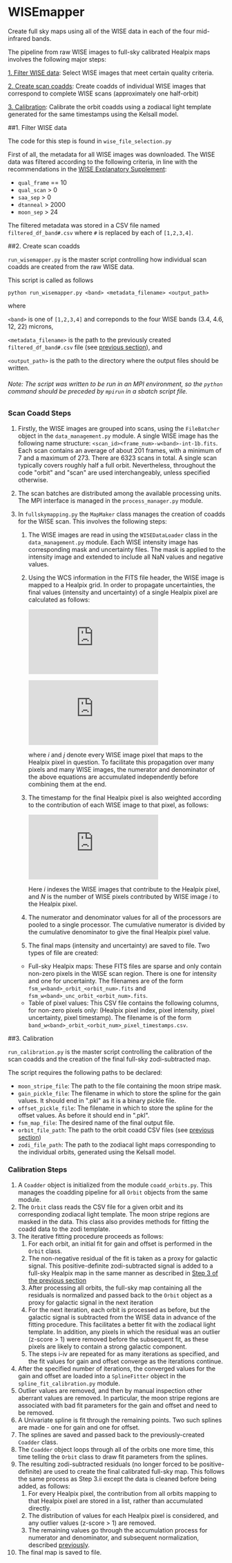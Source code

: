 # WISEmapper

Create full sky maps using all of the WISE data in each of the four mid-infrared bands.

The pipeline from raw WISE images to full-sky calibrated Healpix maps involves the following major steps:

[1. Filter WISE data](#1-filter-wise-data):
Select WISE images that meet certain quality criteria.

[2. Create scan coadds](#2-create-scan-coadds):
Create coadds of individual WISE images that correspond to complete WISE scans (approximately one half-orbit)

[3. Calibration](#3-calibration):
Calibrate the orbit coadds using a zodiacal light template generated for the same timestamps using the Kelsall model.


##1. Filter WISE data

The code for this step is found in `wise_file_selection.py`

First of all, the metadata for all WISE images was downloaded. The WISE data was filtered according to the following criteria, in line with the recommendations in the [WISE Explanatory Supplement](http://wise2.ipac.caltech.edu/docs/release/allsky/expsup/sec1_4d.html#singlexp_img):

- `qual_frame` == 10
- `qual_scan` > 0
- `saa_sep` > 0
- `dtanneal` > 2000
- `moon_sep` > 24

The filtered metadata was stored in a CSV file named `filtered_df_band#.csv` where `#` is replaced by each of `[1,2,3,4]`.

##2. Create scan coadds

`run_wisemapper.py` is the master script controlling how individual scan coadds are created from the raw WISE data.

This script is called as follows

`python run_wisemapper.py <band> <metadata_filename> <output_path>`

where 

`<band>` is one of `[1,2,3,4]` and correponds to the four WISE bands (3.4, 4.6, 12, 22) microns,

`<metadata_filename>` is the path to the previously created `filtered_df_band#.csv` file (see [previous section](#1-filter-wise-data)), and 

`<output_path>` is the path to the directory where the output files should be written.

###### Note: The script was written to be run in an MPI environment, so the `python` command should be preceded by `mpirun` in a sbatch script file.

### Scan Coadd Steps

1. Firstly, the WISE images are grouped into scans, using the `FileBatcher` object in the `data_management.py` module. A single WISE image has the following name structure:
`<scan_id><frame_num>-w<band>-int-1b.fits`. Each scan contains an average of about 201 frames, with a minimum of 7 and a maximum of 273. There are 6323 scans in total. A single scan typically covers roughly half a full orbit. Nevertheless, throughout the code "orbit" and "scan" are used interchangeably, unless specified otherwise.

2. The scan batches are distributed among the available processing units. The MPI interface is managed in the `process_manager.py` module.

3. In `fullskymapping.py` the `MapMaker` class manages the creation of coadds for the WISE scan. This involves the following steps:
    1. The WISE images are read in using the `WISEDataLoader` class in the `data_management.py` module. Each WISE intensity image has corresponding mask and uncertainty files. The mask is applied to the intensity image and extended to include all NaN values and negative values.
    2. Using the WCS information in the FITS file header, the WISE image is mapped to a Healpix grid. In order to propagate uncertainties, the final values (intensity and uncertainty) of a single Healpix pixel are calculated as follows:
        
        ![equation](https://latex.codecogs.com/svg.latex?%5Cbegin%7Bequation%7D%20%5Cbar%7Bx%7D%20%3D%20%5Cfrac%7B%5Csum_i%5Cleft%28%5Cfrac%7Bx_i%7D%7B%5Csigma_i%5E2%7D%5Cright%29%7D%7B%5Csum_j%5Cleft%28%5Cfrac%7B1%7D%7B%5Csigma_j%5E2%7D%5Cright%29%7D%20%5Cend%7Bequation%7D)

        ![euqation](https://latex.codecogs.com/svg.latex?%5Cbegin%7Bequation%7D%20%5Cbar%7B%5Csigma%7D%20%3D%20%5Cfrac%7B1%7D%7B%5Csum_j%5Cleft%28%5Cfrac%7B1%7D%7B%5Csigma_j%5E2%7D%5Cright%29%7D%20%5Cend%7Bequation%7D)

        where *i* and *j* denote every WISE image pixel that maps to the Healpix pixel in question. To facilitate this propagation over many pixels and many WISE images, the numerator and denominator of the above equations are accumulated independently before combining them at the end.
    
    3. The timestamp for the final Healpix pixel is also weighted according to the contribution of each WISE image to that pixel, as follows:
    
        ![equation](https://latex.codecogs.com/svg.latex?%5Cbegin%7Bequation%7D%20%5Cbar%7B%5Ctau%7D%20%3D%20%5Cfrac%7B%5Csum_i%5Cleft%28%5Cfrac%7BN_i%20t_i%7D%7B%5Cbar%7B%5Csigma%7D_i%5E2%7D%5Cright%29%7D%7B%5Csum_j%5Cleft%28%5Cfrac%7BN_j%7D%7B%5Cbar%7B%5Csigma%7D_j%5E2%7D%5Cright%29%7D%20%5Cend%7Bequation%7D)
    
        Here *i* indexes the WISE images that contribute to the Healpix pixel, and *N* is the number of WISE pixels contributed by WISE image *i* to the Healpix pixel.
        
    4. The numerator and denominator values for all of the processors are pooled to a single processor. The cumulative numerator is divided by the cumulative denominator to give the final Healpix pixel value.

    5. The final maps (intensity and uncertainty) are saved to file. Two types of file are created:
    - Full-sky Healpix maps: These FITS files are sparse and only contain non-zero pixels in the WISE scan region. There is one for intensity and one for uncertainty. The filenames are of the form `fsm_w<band>_orbit_<orbit_num>.fits` and `fsm_w<band>_unc_orbit_<orbit_num>.fits`.
    - Table of pixel values: This CSV file contains the following columns, for non-zero pixels only: 
    (Healpix pixel index, pixel intensity, pixel uncertainty, pixel timestamp). The filename is of the form `band_w<band>_orbit_<orbit_num>_pixel_timestamps.csv`.


##3. Calibration

`run_calibration.py` is the master script controlling the calibration of the scan coadds and the creation of the final full-sky zodi-subtracted map.

The script requires the following paths to be declared:

- `moon_stripe_file`: The path to the file containing the moon stripe mask.
- `gain_pickle_file`: The filename in which to store the spline for the gain values. It should end in ".pkl" as it is a binary pickle file.
- `offset_pickle_file`: The filename in which to store the spline for the offset values. As before it should end in ".pkl".
- `fsm_map_file`: The desired name of the final output file.
- `orbit_file_path`: The path to the orbit coadd CSV files (see [previous section](#2-create-scan-coadds))
- `zodi_file_path`: The path to the zodiacal light maps corresponding to the individual orbits, generated using the Kelsall model.

### Calibration Steps

1. A `Coadder` object is initialized from the module `coadd_orbits.py`. This manages the coadding pipeline for all `Orbit` objects from the same module.
2. The `Orbit` class reads the CSV file for a given orbit and its corresponding zodiacal light template. The moon stripe regions are masked in the data. This class also provides methods for fitting the coadd data to the zodi template.
3. The iterative fitting procedure proceeds as follows:
    1. For each orbit, an initial fit for gain and offset is performed in the `Orbit` class.
    2. The non-negative residual of the fit is taken as a proxy for galactic signal. This positive-definite zodi-subtracted signal is added to a full-sky Healpix map in the same manner as described in [Step 3 of the previous section](#scan-coadd-steps)
    3. After processing all orbits, the full-sky map containing all the residuals is normalized and passed back to the `Orbit` object as a proxy for galactic signal in the next iteration
    4. For the next iteration, each orbit is processed as before, but the galactic signal is subtracted from the WISE data in advance of the fitting procedure. This facilitates a better fit with the zodiacal light template. In addition, any pixels in which the residual was an outlier (z-score > 1) were removed before the subsequent fit, as these pixels are likely to contain a strong galactic component.
    5. The steps i-iv are repeated for as many iterations as specified, and the fit values for gain and offset converge as the iterations continue.
4. After the specified number of iterations, the converged values for the gain and offset are loaded into a `SplineFitter` object in the `spline_fit_calibration.py` module.
5. Outlier values are removed, and then by manual inspection other aberrant values are removed. In particular, the moon stripe regions are associated with bad fit parameters for the gain and offset and need to be removed.
6. A Univariate spline is fit through the remaining points. Two such splines are made - one for gain and one for offset.
7. The splines are saved and passed back to the previously-created `Coadder` class.
8. The `Coadder` object loops through all of the orbits one more time, this time telling the `Orbit` class to draw fit parameters from the splines.
9. The resulting zodi-subtracted residuals (no longer forced to be positive-definite) are used to create the final calibrated full-sky map. This follows the same process as Step 3.ii except the data is cleaned before being added, as follows:
    1. For every Healpix pixel, the contribution from all orbits mapping to that Healpix pixel are stored in a list, rather than accumulated directly.
    2. The distribution of values for each Healpix pixel is considered, and any outlier values (z-score > 1) are removed.
    3. The remaining values go through the accumulation process for numerator and denominator, and subsequent normalization, described [previously](#scan-coadd-steps).
10. The final map is saved to file.
    

    